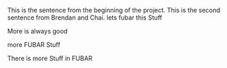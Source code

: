 This is the sentence from the beginning of the project.
This is the second sentence from Brendan and Chai.
lets fubar this Stuff

More is always good

more FUBAR Stuff

There is  more Stuff in FUBAR
